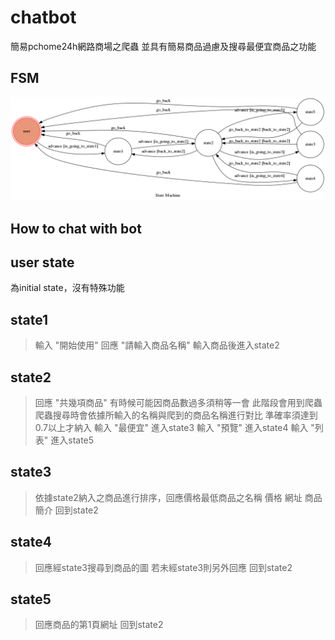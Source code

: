 # chatbot
簡易pchome24h網路商場之爬蟲
並具有簡易商品過慮及搜尋最便宜商品之功能
## FSM
![alt tag](https://github.com/starfor065841/chatbot/blob/master/fsm.png?raw=true)
## How to chat with bot
## user state
為initial state，沒有特殊功能
## state1
>輸入  "開始使用"
>回應  "請輸入商品名稱"
>輸入商品後進入state2
## state2
>回應  "共幾項商品" 有時候可能因商品數過多須稍等一會
>此階段會用到爬蟲
>爬蟲搜尋時會依據所輸入的名稱與爬到的商品名稱進行對比
>準確率須達到0.7以上才納入
>輸入  "最便宜"  進入state3
>輸入  "預覽"  進入state4
>輸入  "列表"  進入state5
## state3
>依據state2納入之商品進行排序，回應價格最低商品之名稱 價格 網址 商品簡介
>回到state2
## state4
>回應經state3搜尋到商品的圖
>若未經state3則另外回應
回到state2
## state5
>回應商品的第1頁網址
>回到state2

